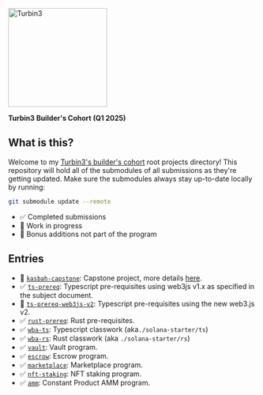 <img src="https://turbin3.com/turbine-logo-text.svg" alt="Turbin3" width="200">

**Turbin3 Builder's Cohort (Q1 2025)**

## What is this?
Welcome to my [Turbin3's builder's cohort](https://turbin3.com/) root projects directory! This repository will hold all of the submodules of all submissions as they're getting updated.
Make sure the submodules always stay up-to-date locally by running:

```bash
git submodule update --remote
```

- ✅ Completed submissions
- 🚧 Work in progress
- 🦄 Bonus additions not part of the program

## Entries
- 🚧 [`kasbah-capstone`](https://github.com/alaazorkane/kasbah-capstone): Capstone project, more details [here](https://kasbah0.notion.site/Capstone-Project-17b2405db67880f28e85f334d81c354e).
- ✅ [`ts-prereq`](https://github.com/alaazorkane/turbin-ts-prereq): Typescript pre-requisites using web3js v1.x as specified in the subject document.
- 🦄 [`ts-prereq-web3js-v2`](https://github.com/alaazorkane/turbin3-ts-prereq-v2): Typescript pre-requisites using the new web3.js v2.
- ✅ [`rust-prereq`](https://github.com/alaazorkane/turbin3-rust-prereq): Rust pre-requisites.
- ✅ [`wba-ts`](https://github.com/alaazorkane/wba-ts): Typescript classwork (aka`./solana-starter/ts`)
- ✅ [`wba-rs`](https://github.com/alaazorkane/wba-rs): Rust classwork (aka `./solana-starter/rs`)
- ✅ [`vault`](https://github.com/alaazorkane/turbin3-vault): Vault program.
- ✅ [`escrow`](https://github.com/alaazorkane/turbin-escrow): Escrow program.
- ✅ [`marketplace`](https://github.com/alaazorkane/turbin-marketplace): Marketplace program.
- ✅ [`nft-staking`](https://github.com/alaazorkane/turbin-nft-staking): NFT staking program.
- ✅ [`amm`](https://github.com/alaazorkane/amm): Constant Product AMM program.

